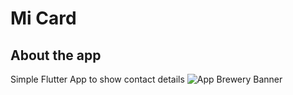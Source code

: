 # Mi Card

## About the app

Simple Flutter App to show contact details 
![App Brewery Banner](https://github.com/dewa1993/mi_card_flutter/tree/master/assets/Screen.png)


